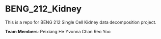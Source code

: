 # BENG_212_Kidney

This is a repo for BENG 212 Single Cell Kidney data decomposition project.

**Team Members**:
Peixiang He
Yvonna Chan
Reo Yoo
